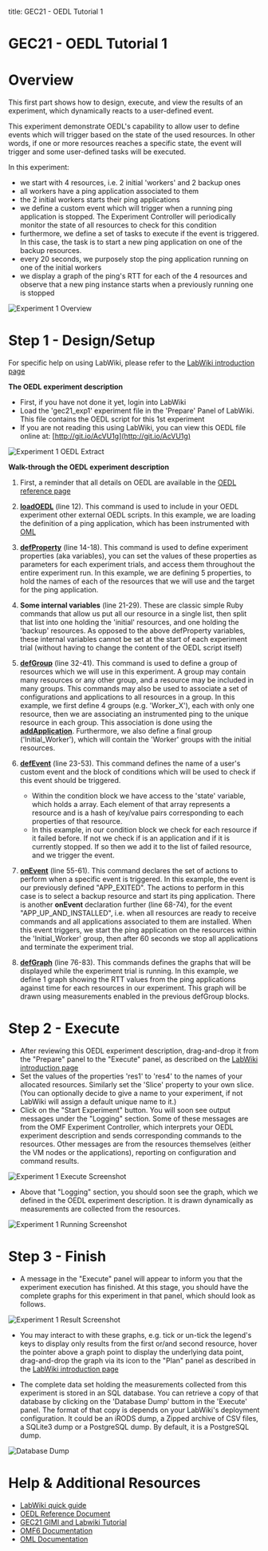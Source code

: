 title: GEC21 - OEDL Tutorial 1

# GEC21 - OEDL Tutorial 1

# Overview

This first part shows how to design, execute, and view the results of an experiment, which dynamically reacts to a user-defined event.

This experiment demonstrate OEDL's capability to allow user to define events which will trigger based on the state of the used resources. In other words, if one or more resources reaches a specific state, the event will trigger and some user-defined tasks will be executed.

In this experiment:

- we start with 4 resources, i.e. 2 initial 'workers' and 2 backup ones
- all workers have a ping application associated to them
- the 2 initial workers starts their ping applications
- we define a custom event which will trigger when a running ping application is stopped. The Experiment Controller will periodically monitor the state of all resources to check for this condition
- furthermore, we define a set of tasks to execute if the event is triggered. In this case, the task is to start a new ping application on one of the backup resources.
- every 20 seconds, we purposely stop the ping application running on one of the initial workers
- we display a graph of the ping's RTT for each of the 4 resources and observe that a new ping instance starts when a previously running one is stopped


![Experiment 1 Overview](https://raw.githubusercontent.com/mytestbed/gec_demos_tutorial/master/gec21_oedl_tutorial/tutorial_1.fig1.png)

# Step 1 - Design/Setup 

For specific help on using LabWiki, please refer to the [LabWiki introduction page](http://groups.geni.net/geni/wiki/GEC21Agenda/OEDL/Introduction)

**The OEDL experiment description**

- First, if you have not done it yet, login into LabWiki
- Load the 'gec21_exp1' experiment file in the 'Prepare' Panel of LabWiki. This file contains the OEDL script for this 1st experiment
- If you are not reading this using LabWiki, you can view this OEDL file online at: [http://git.io/AcVU1g](http://git.io/AcVU1g)

![Experiment 1 OEDL Extract](https://raw.githubusercontent.com/mytestbed/gec_demos_tutorial/master/gec21_oedl_tutorial/tutorial_1.fig2.png)

**Walk-through the OEDL experiment description**

1. First, a reminder that all details on OEDL are available in the [OEDL reference page](http://mytestbed.net/projects/omf6/wiki/OEDLOMF6)

2. [**loadOEDL**](http://mytestbed.net/projects/omf6/wiki/OEDLOMF6#loadOEDL) (line 12). This command is used to include in your OEDL experiment other external OEDL scripts. In this example, we are loading the definition of a ping application, which has been instrumented with [OML](http://oml.mytestbed.net)

3. [**defProperty**](http://mytestbed.net/projects/omf6/wiki/OEDLOMF6#defProperty-38-property-38-ensureProperty) (line 14-18). This command is used to define experiment properties (aka variables), you can set the values of these properties as parameters for each experiment trials, and access them throughout the entire experiment run. In this example, we are defining 5 properties, to hold the names of each of the resources that we will use and the target for the ping application.

4. **Some internal variables** (line 21-29). These are classic simple Ruby commands that allow us put all our resource in a single list, then split that list into one holding the 'initial' resources, and one holding the 'backup' resources. As opposed to the above defProperty variables, these internal variables cannot be set at the start of each experiment trial (without having to change the content of the OEDL script itself)

5. [**defGroup**](http://mytestbed.net/projects/omf6/wiki/OEDLOMF6#defGroup) (line 32-41). This command is used to define a group of resources which we will use in this experiment. A group may contain many resources or any other group, and a resource may be included in many groups. This commands may also be used to associate a set of configurations and applications to all resources in a group. In this example, we first define 4 groups (e.g. 'Worker_X'), each with only one resource, then we are associating an instrumented ping to the unique resource in each group. This association is done using the [**addApplication**](http://mytestbed.net/projects/omf6/wiki/OEDLOMF6#defGroup). Furthermore, we also define a final group ('Initial_Worker'), which will contain the 'Worker' groups with the initial resources.

6. [**defEvent**](http://mytestbed.net/projects/omf6/wiki/OEDLOMF6#defEvent) (line 23-53). This command defines the name of a user's custom event and the block of conditions which will be used to check if this event should be triggered.
    - Within the condition block we have access to the 'state' variable, which holds a array. Each element of that array represents a resource and is a hash of key/value pairs corresponding to each properties of that resource.
    - In this example, in our condition block we check for each resource if it failed before. If not we check if is an application and if it is currently stopped. If so then we add it to the list of failed resource, and we trigger the event.

7. [**onEvent**](http://mytestbed.net/projects/omf6/wiki/OEDLOMF6#onEvent) (line 55-61). This command declares the set of actions to perform when a specific event is triggered. In this example, the event is our previously defined "APP_EXITED". The actions to perform in this case is to select a backup resource and start its ping application. There is another **onEvent** declaration further (line 68-74), for the event "APP_UP_AND_INSTALLED", i.e. when all resources are ready to receive commands and all applications associated to them are installed. When this event triggers, we start the ping application on the resources within the 'Initial_Worker' group, then after 60 seconds we stop all applications and terminate the experiment trial.

8. [**defGraph**](http://mytestbed.net/projects/omf6/wiki/OEDLOMF6#defGraph) (line 76-83). This commands defines the graphs that will be displayed while the experiment trial is running. In this example, we define 1 graph showing the RTT values from the ping applications against time for each resources in our experiment. This graph will be drawn using measurements enabled in the previous defGroup blocks.


# Step 2 - Execute

- After reviewing this OEDL experiment description, drag-and-drop it from the "Prepare" panel to the "Execute" panel, as described on the [LabWiki introduction page]([http://groups.geni.net/geni/wiki/GEC21Agenda/OEDL/Introduction#Execute)
- Set the values of the properties 'res1' to 'res4' to the names of your allocated resources. Similarly set the 'Slice' property to your own slice.
(You can optionally decide to give a name to your experiment, if not LabWiki will assign a default unique name to it.)
- Click on the "Start Experiment" button. You will soon see output messages under the "Logging" section. Some of these messages are from the OMF Experiment Controller, which interprets your OEDL experiment description and sends corresponding commands to the resources. Other messages are from the resources themselves (either the VM nodes or the applications), reporting on configuration and command results.

![Experiment 1 Execute Screenshot](https://raw.githubusercontent.com/mytestbed/gec_demos_tutorial/master/gec21_oedl_tutorial/tutorial_1.fig3.png)

- Above that "Logging" section, you should soon see the graph, which we defined in the OEDL experiment description. It is drawn dynamically as measurements are collected from the resources.

![Experiment 1 Running Screenshot](https://raw.githubusercontent.com/mytestbed/gec_demos_tutorial/master/gec21_oedl_tutorial/tutorial_1.fig4.png)


# Step 3 - Finish

- A message in the "Execute" panel will appear to inform you that the experiment execution has finished. At this stage, you should have the complete graphs for this experiment in that panel, which should look as follows.

![Experiment 1 Result Screenshot](https://raw.githubusercontent.com/mytestbed/gec_demos_tutorial/master/gec21_oedl_tutorial/tutorial_1.fig5.png)

- You may interact to with these graphs, e.g. tick or un-tick the legend's keys to display only results from the first or/and second resource, hover the pointer above a graph point to display the underlying data point, drag-and-drop the graph via its icon to the "Plan" panel as described in the [LabWiki introduction page](http://groups.geni.net/geni/wiki/GEC21Agenda/OEDL/Introduction#Execute)

- The complete data set holding the measurements collected from this experiment is stored in an SQL database. You can retrieve a copy of that database by clicking on the 'Database Dump' buttom in the 'Execute' panel. The format of that copy is depends on your LabWiki's deployment configuration. It could be an iRODS dump, a Zipped archive of CSV files, a SQLite3 dump or a PostgreSQL dump. By default, it is a PostgreSQL dump.

![Database Dump](https://raw.githubusercontent.com/mytestbed/gec_demos_tutorial/master/gec21_oedl_tutorial/tutorial_1.fig6.png)

# Help & Additional Resources

 * [LabWiki quick guide](http://groups.geni.net/geni/wiki/GEC21Agenda/OEDL/Introduction)
 * [OEDL Reference Document](http://mytestbed.net/projects/omf6/wiki/OEDLOMF6)
 * [GEC21 GIMI and Labwiki Tutorial](http://groups.geni.net/geni/wiki/GEC21Agenda/LabWiki)
 * [OMF6 Documentation](http://mytestbed.net/projects/omf6/wiki/Wiki)
 * [OML Documentation](http://oml.mytestbed.net/projects/oml/wiki)
